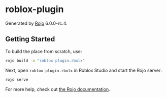 # roblox-plugin
Generated by [Rojo](https://github.com/rojo-rbx/rojo) 6.0.0-rc.4.

## Getting Started
To build the place from scratch, use:

```bash
rojo build -o "roblox-plugin.rbxlx"
```

Next, open `roblox-plugin.rbxlx` in Roblox Studio and start the Rojo server:

```bash
rojo serve
```

For more help, check out [the Rojo documentation](https://rojo.space/docs).